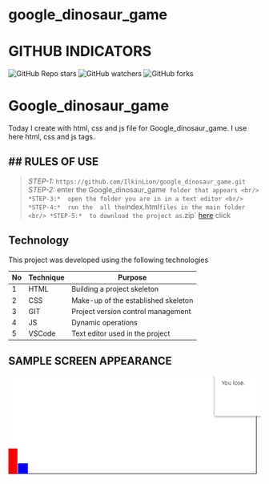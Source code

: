 # google_dinosaur_game
 
# GITHUB INDICATORS

![GitHub Repo stars](https://img.shields.io/github/stars/IlkinLion/google_dinosaur_game?style=for-the-badge)
![GitHub watchers](https://img.shields.io/github/watchers/IlkinLion/google_dinosaur_game?style=for-the-badge)
![GitHub forks](https://img.shields.io/github/forks/IlkinLion/google_dinosaur_game?style=for-the-badge)

  # Google_dinosaur_game

Today I create with html, css and js file for Google_dinosaur_game. I use here html, css and js tags. 
## ## RULES OF USE

> *STEP-1:* `https://github.com/IlkinLion/google_dinosaur_game.git` <br/>
> *STEP-2:*  enter the Google_dinosaur_game` folder that appears <br/>
> *STEP-3:*  open the folder you are in in a text editor <br/>
> *STEP-4:*  run the  all the`index.html` files in the main folder <br/>
> *STEP-5:*  to download the project as `.zip`  [here](https://github.com/cavidsuleyman/Ballon-Game/archive/refs/heads/master.zip) click <br/>


## Technology

This project was developed using the following technologies

| No | Technique | Purpose |
| - | ---------- | --------------------- |
| 1 | HTML | Building a project skeleton |
| 2 | CSS |  Make-up of the established skeleton |
| 3 | GIT |  Project version control management |
| 4 | JS | Dynamic operations |
| 5 | VSCode | Text editor used in the project |


## SAMPLE SCREEN APPEARANCE

![There was a screenshot here](./screen1.PNG)
